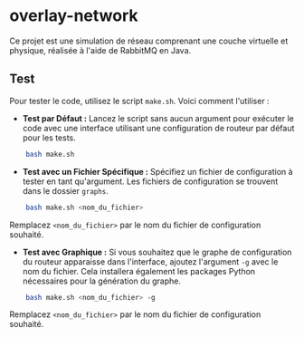 # overlay-network

Ce projet est une simulation de réseau comprenant une couche virtuelle et physique, réalisée à l'aide de RabbitMQ en Java.

## Test

Pour tester le code, utilisez le script `make.sh`. Voici comment l'utiliser :

- **Test par Défaut :** Lancez le script sans aucun argument pour exécuter le code avec une interface utilisant une configuration de routeur par défaut pour les tests.

```bash
    bash make.sh
```

- **Test avec un Fichier Spécifique :** Spécifiez un fichier de configuration à tester en tant qu'argument. Les fichiers de configuration se trouvent dans le dossier `graphs`.

```bash
    bash make.sh <nom_du_fichier>
```

Remplacez `<nom_du_fichier>` par le nom du fichier de configuration souhaité.

- **Test avec Graphique :** Si vous souhaitez que le graphe de configuration du routeur apparaisse dans l'interface, ajoutez l'argument `-g` avec le nom du fichier. Cela installera également les packages Python nécessaires pour la génération du graphe.

```bash
    bash make.sh <nom_du_fichier> -g
```

Remplacez `<nom_du_fichier>` par le nom du fichier de configuration souhaité.
